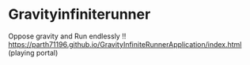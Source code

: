 # Gravityinfiniterunner
Oppose gravity and Run endlessly !!  
https://parth71196.github.io/GravityInfiniteRunnerApplication/index.html (playing portal)
